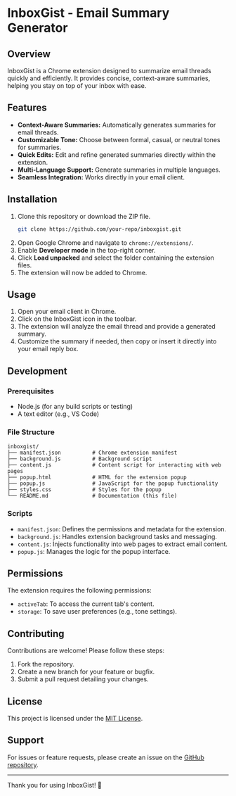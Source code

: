 # InboxGist - Email Summary Generator

## Overview
InboxGist is a Chrome extension designed to summarize email threads quickly and efficiently. It provides concise, context-aware summaries, helping you stay on top of your inbox with ease.

## Features
- **Context-Aware Summaries:** Automatically generates summaries for email threads.
- **Customizable Tone:** Choose between formal, casual, or neutral tones for summaries.
- **Quick Edits:** Edit and refine generated summaries directly within the extension.
- **Multi-Language Support:** Generate summaries in multiple languages.
- **Seamless Integration:** Works directly in your email client.

## Installation
1. Clone this repository or download the ZIP file.
   ```bash
   git clone https://github.com/your-repo/inboxgist.git
   ```
2. Open Google Chrome and navigate to `chrome://extensions/`.
3. Enable **Developer mode** in the top-right corner.
4. Click **Load unpacked** and select the folder containing the extension files.
5. The extension will now be added to Chrome.

## Usage
1. Open your email client in Chrome.
2. Click on the InboxGist icon in the toolbar.
3. The extension will analyze the email thread and provide a generated summary.
4. Customize the summary if needed, then copy or insert it directly into your email reply box.

## Development
### Prerequisites
- Node.js (for any build scripts or testing)
- A text editor (e.g., VS Code)

### File Structure
```
inboxgist/
├── manifest.json          # Chrome extension manifest
├── background.js          # Background script
├── content.js             # Content script for interacting with web pages
├── popup.html             # HTML for the extension popup
├── popup.js               # JavaScript for the popup functionality
├── styles.css             # Styles for the popup
└── README.md              # Documentation (this file)
```

### Scripts
- `manifest.json`: Defines the permissions and metadata for the extension.
- `background.js`: Handles extension background tasks and messaging.
- `content.js`: Injects functionality into web pages to extract email content.
- `popup.js`: Manages the logic for the popup interface.

## Permissions
The extension requires the following permissions:
- `activeTab`: To access the current tab's content.
- `storage`: To save user preferences (e.g., tone settings).

## Contributing
Contributions are welcome! Please follow these steps:
1. Fork the repository.
2. Create a new branch for your feature or bugfix.
3. Submit a pull request detailing your changes.

## License
This project is licensed under the [MIT License](LICENSE).

## Support
For issues or feature requests, please create an issue on the [GitHub repository](https://github.com/your-repo/inboxgist/issues).

---
Thank you for using InboxGist! 🚀
